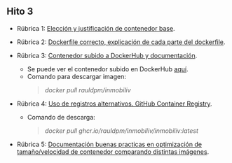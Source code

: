 ## Hito 3

- Rúbrica 1: [Elección y justificación de contenedor base](hito3/rubrica1.md).
  
- Rúbrica 2: [Dockerfile correcto, explicación de cada parte del dockerfile](hito3/rubrica2.md).
  
- Rúbrica 3: [Contenedor subido a DockerHub y documentación](hito3/rubrica3.md).
  - Se puede ver el contenedor subido en DockerHub [aquí](https://hub.docker.com/r/rauldpm/inmobiliv).
  - Comando para descargar imagen: 
    > *docker pull rauldpm/inmobiliv*
  
- Rúbrica 4: [Uso de registros alternativos. GitHub Container Registry](hito3/rubrica4.md).
  - Comando de descarga: 
    > *docker pull ghcr.io/rauldpm/inmobiliv/inmobiliv:latest*
  
- Rúbrica 5: [Documentación buenas practicas en optimización de tamaño/velocidad de contenedor comparando distintas imágenes](hito3/rubrica5.md).